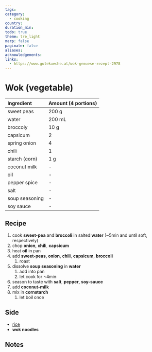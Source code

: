 ```yaml
---
tags: 
category:
  - cooking
country: 
duration_min: 
todo: true
theme: tre_light
marp: false
paginate: false
aliases: 
acknowledgements: 
links:
  - https://www.gutekueche.at/wok-gemuese-rezept-2978
---
```



# Wok (vegetable)


|Ingredient|Amount (4 portions)|
| :- | :- |
|sweet peas|200 g|
|water|200 mL|
|broccoly|10 g|
|capsicum|2|
|spring onion|4|
|chili|1|
|starch (corn)|1 g|
|coconut milk|-|
|oil|-|
|pepper spice|-|
|salt|-|
|soup seasoning|-|
|soy sauce|-|

## Recipe
1. cook **sweet-pea** and **broccoli** in salted **water** (~5min and until soft, respectively)
1. chop **onion**, **chili**, **capsicum**
1. heat **oil** in pan
1. add **sweet-peas**, **onion**, **chili**, **capsicum**, **broccoli**
    1. roast
1. dissolve **soup seasoning** in **water**
    1. add into pan
    1. let cook for ~4min
1. season to taste with **salt**, **pepper**, **soy-sauce**
1. add **coconut-milk**
1. mix in **cornstarch**
    1. let boil once

## Side
* [rice](./Rice.md)
* **wok noodles**

## Notes


